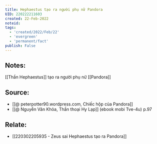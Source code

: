 ```yaml
---
title: Hephaestus tạo ra người phụ nữ Pandora
UID: 220222211603
created: 22-Feb-2022
noteid:
tags:
  - 'created/2022/Feb/22'
  - 'evergreen'
  - 'permanent/fact'
publish: False
---
```

## Notes:
[[Thần Hephaestus]] tạo ra người phụ nữ [[Pandora]]

## Source:
- [[@ peterpotter90.wordpress.com, Chiếc hộp của Pandora]]
- [[@ Nguyễn Văn Khỏa, Thần thoại Hy Lạp]] (ebook mobi Tve-4u) p.97

## Relate:
- [[220302205935 - Zeus sai Hephaestus tạo ra Pandora]]

